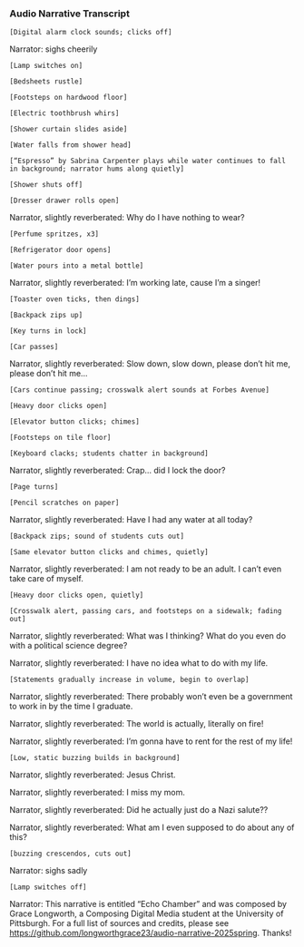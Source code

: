 ### Audio Narrative Transcript

	[Digital alarm clock sounds; clicks off]

Narrator: sighs cheerily

	[Lamp switches on]

	[Bedsheets rustle]

	[Footsteps on hardwood floor]

	[Electric toothbrush whirs] 

	[Shower curtain slides aside]

	[Water falls from shower head]

	[“Espresso” by Sabrina Carpenter plays while water continues to fall in background; narrator hums along quietly]

	[Shower shuts off]

	[Dresser drawer rolls open]

Narrator, slightly reverberated: Why do I have nothing to wear?

	[Perfume spritzes, x3]

	[Refrigerator door opens]

	[Water pours into a metal bottle]

Narrator, slightly reverberated: I’m working late, cause I’m a singer!

	[Toaster oven ticks, then dings]

	[Backpack zips up]

	[Key turns in lock]

	[Car passes]

Narrator, slightly reverberated: Slow down, slow down, please don’t hit me, please don’t hit me… 

	[Cars continue passing; crosswalk alert sounds at Forbes Avenue]

	[Heavy door clicks open]

	[Elevator button clicks; chimes]

	[Footsteps on tile floor]

	[Keyboard clacks; students chatter in background]

Narrator, slightly reverberated: Crap… did I lock the door?

	[Page turns]

	[Pencil scratches on paper]

Narrator, slightly reverberated: Have I had any water at all today?

	[Backpack zips; sound of students cuts out]

	[Same elevator button clicks and chimes, quietly]

Narrator, slightly reverberated: I am not ready to be an adult. I can’t even take care of myself.

	[Heavy door clicks open, quietly]

	[Crosswalk alert, passing cars, and footsteps on a sidewalk; fading out]

Narrator, slightly reverberated: What was I thinking? What do you even do with a political science degree?

Narrator, slightly reverberated: I have no idea what to do with my life.

	[Statements gradually increase in volume, begin to overlap]

Narrator, slightly reverberated: There probably won’t even be a government to work in by the time I graduate.

Narrator, slightly reverberated: The world is actually, literally on fire!

Narrator, slightly reverberated: I’m gonna have to rent for the rest of my life!

	[Low, static buzzing builds in background]

Narrator, slightly reverberated: Jesus Christ.

Narrator, slightly reverberated: I miss my mom.

Narrator, slightly reverberated: Did he actually just do a Nazi salute??

Narrator, slightly reverberated: What am I even supposed to do about any of this?

	[buzzing crescendos, cuts out]

Narrator: sighs sadly

	[Lamp switches off]
	
Narrator: This narrative is entitled “Echo Chamber” and was composed by Grace Longworth, a Composing Digital Media student at the University of Pittsburgh. For a full list of sources and credits, please see https://github.com/longworthgrace23/audio-narrative-2025spring. Thanks!

